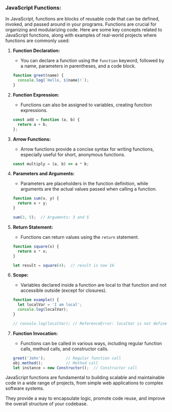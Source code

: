### JavaScript Functions:

In JavaScript, functions are blocks of reusable code that can be defined, invoked, and passed around in your programs. 
Functions are crucial for organizing and modularizing code. Here are some key concepts related to JavaScript functions, along with examples of real-world projects where functions are commonly used:


1. **Function Declaration:**
   - You can declare a function using the `function` keyword, followed by a name, parameters in parentheses, and a code block.

   ```javascript
   function greet(name) {
     console.log(`Hello, ${name}!`);
   }
   ```

2. **Function Expression:**
   - Functions can also be assigned to variables, creating function expressions.

   ```javascript
   const add = function (a, b) {
     return a + b;
   };
   ```

3. **Arrow Functions:**
   - Arrow functions provide a concise syntax for writing functions, especially useful for short, anonymous functions.

   ```javascript
   const multiply = (a, b) => a * b;
   ```

4. **Parameters and Arguments:**
   - Parameters are placeholders in the function definition, while arguments are the actual values passed when calling a function.

   ```javascript
   function sum(x, y) {
     return x + y;
   }

   sum(3, 5);  // Arguments: 3 and 5
   ```

5. **Return Statement:**
   - Functions can return values using the `return` statement.

   ```javascript
   function square(x) {
     return x * x;
   }

   let result = square(4);  // result is now 16
   ```

6. **Scope:**
   - Variables declared inside a function are local to that function and not accessible outside (except for closures).

   ```javascript
   function example() {
     let localVar = 'I am local';
     console.log(localVar);
   }

   // console.log(localVar); // ReferenceError: localVar is not defined
   ```

7. **Function Invocation:**
   - Functions can be called in various ways, including regular function calls, method calls, and constructor calls.

   ```javascript
   greet('John');         // Regular function call
   obj.method();          // Method call
   let instance = new Constructor();  // Constructor call
   ```



JavaScript functions are fundamental to building scalable and maintainable code in a wide range of projects, from simple web applications to complex software systems. 

They provide a way to encapsulate logic, promote code reuse, and improve the overall structure of your codebase.
